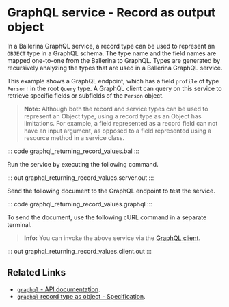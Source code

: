 # GraphQL service - Record as output object

In a Ballerina GraphQL service, a record type can be used to represent an `OBJECT` type in a GraphQL schema. The type name and the field names are mapped one-to-one from the Ballerina to GraphQL. Types are generated by recursively analyzing the types that are used in a Ballerina GraphQL service.

This example shows a GraphQL endpoint, which has a field `profile` of type `Person!` in the root `Query` type. A GraphQL client can query on this service to retrieve specific fields or subfields of the `Person` object.

>**Note:** Although both the record and service types can be used to represent an Object type, using a record type as an Object has limitations. For example, a field represented as a record field can not have an input argument, as opposed to a field represented using a resource method in a service class.

::: code graphql_returning_record_values.bal :::

Run the service by executing the following command.

::: out graphql_returning_record_values.server.out :::

Send the following document to the GraphQL endpoint to test the service.

::: code graphql_returning_record_values.graphql :::

To send the document, use the following cURL command in a separate terminal.

>**Info:** You can invoke the above service via the [GraphQL client](/learn/by-example/graphql-client/).

::: out graphql_returning_record_values.client.out :::

## Related Links
- [`graphql` - API documentation](https://lib.ballerina.io/ballerina/graphql/latest).
- [`graphql` record type as object - Specification](/spec/graphql/#421-record-type-as-object).
